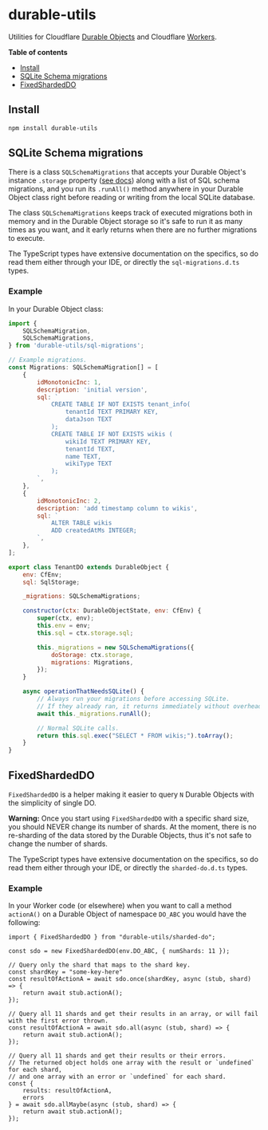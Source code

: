 # durable-utils

Utilities for Cloudflare [Durable Objects](https://developers.cloudflare.com/durable-objects/) and Cloudflare [Workers](https://developers.cloudflare.com/workers/).

**Table of contents**

- [Install](#install)
- [SQLite Schema migrations](#sqlite-schema-migrations)
- [FixedShardedDO](#fixedshardeddo)

## Install

```sh
npm install durable-utils
```

## SQLite Schema migrations

There is a class `SQLSchemaMigrations` that accepts your Durable Object's instance `.storage` property ([see docs](https://developers.cloudflare.com/durable-objects/api/state/#storage)) along with a list of SQL schema migrations, and you run its `.runAll()` method anywhere in your Durable Object class right before reading or writing from the local SQLite database.

The class `SQLSchemaMigrations` keeps track of executed migrations both in memory and in the Durable Object storage so it's safe to run it as many times as you want, and it early returns when there are no further migrations to execute.

The TypeScript types have extensive documentation on the specifics, so do read them either through your IDE, or directly the `sql-migrations.d.ts` types.

### Example

In your Durable Object class:

```javascript
import {
    SQLSchemaMigration,
    SQLSchemaMigrations,
} from 'durable-utils/sql-migrations';

// Example migrations.
const Migrations: SQLSchemaMigration[] = [
    {
        idMonotonicInc: 1,
        description: 'initial version',
        sql: `
            CREATE TABLE IF NOT EXISTS tenant_info(
                tenantId TEXT PRIMARY KEY,
                dataJson TEXT
            );
            CREATE TABLE IF NOT EXISTS wikis (
                wikiId TEXT PRIMARY KEY,
                tenantId TEXT,
                name TEXT,
                wikiType TEXT
            );
        `,
    },
    {
        idMonotonicInc: 2,
        description: 'add timestamp column to wikis',
        sql: `
            ALTER TABLE wikis
            ADD createdAtMs INTEGER;
        `,
    },
];

export class TenantDO extends DurableObject {
    env: CfEnv;
    sql: SqlStorage;

    _migrations: SQLSchemaMigrations;

    constructor(ctx: DurableObjectState, env: CfEnv) {
        super(ctx, env);
        this.env = env;
        this.sql = ctx.storage.sql;

        this._migrations = new SQLSchemaMigrations({
            doStorage: ctx.storage,
            migrations: Migrations,
        });
    }

    async operationThatNeedsSQLite() {
        // Always run your migrations before accessing SQLite.
        // If they already ran, it returns immediately without overhead.
        await this._migrations.runAll();

        // Normal SQLite calls.
        return this.sql.exec("SELECT * FROM wikis;").toArray();
    }
}
```

## FixedShardedDO

`FixedShardedDO` is a helper making it easier to query `N` Durable Objects with the simplicity of single DO.

**Warning:** Once you start using `FixedShardedDO` with a specific shard size, you should NEVER change its number of shards.
At the moment, there is no re-sharding of the data stored by the Durable Objects, thus it's not safe to change the number of shards.

The TypeScript types have extensive documentation on the specifics, so do read them either through your IDE, or directly the `sharded-do.d.ts` types.

### Example

In your Worker code (or elsewhere) when you want to call a method `actionA()` on a Durable Object of namespace `DO_ABC` you would have the following:

```
import { FixedShardedDO } from "durable-utils/sharded-do";

const sdo = new FixedShardedDO(env.DO_ABC, { numShards: 11 });

// Query only the shard that maps to the shard key.
const shardKey = "some-key-here"
const resultOfActionA = await sdo.once(shardKey, async (stub, shard) => {
    return await stub.actionA();
});

// Query all 11 shards and get their results in an array, or will fail with the first error thrown.
const resultOfActionA = await sdo.all(async (stub, shard) => {
    return await stub.actionA();
});

// Query all 11 shards and get their results or their errors.
// The returned object holds one array with the result or `undefined` for each shard,
// and one array with an error or `undefined` for each shard.
const {
    results: resultOfActionA,
    errors
} = await sdo.allMaybe(async (stub, shard) => {
    return await stub.actionA();
});
```
